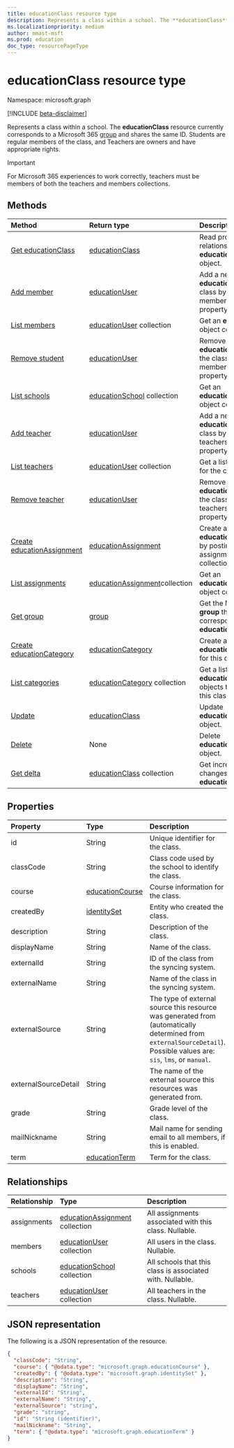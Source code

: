 ```yaml
---
title: educationClass resource type
description: Represents a class within a school. The **educationClass** resource corresponds to the Microsoft 365 group and shares the same ID.
ms.localizationpriority: medium
author: mmast-msft
ms.prod: education
doc_type: resourcePageType
---
```


# educationClass resource type

Namespace: microsoft.graph

[!INCLUDE [beta-disclaimer](../../includes/beta-disclaimer.md)]

Represents a class within a school. The **educationClass** resource currently corresponds to a Microsoft 365 [group] and shares the same ID.
Students are regular members of the class, and Teachers are owners and have appropriate rights.

> [!IMPORTANT]
> For Microsoft 365 experiences to work correctly, teachers must be members of both the teachers and members collections.

## Methods

| Method                                                                  | Return type                                    | Description                                                                               |
| :---------------------------------------------------------------------- | :--------------------------------------------- | :---------------------------------------------------------------------------------------- |
| [Get educationClass](../api/educationclass-get.md)                      | [educationClass]                               | Read properties and relationships of an **educationClass** object.                        |
| [Add member](../api/educationclass-post-members.md)                     | [educationUser]                                | Add a new **educationUser** for the class by posting to the members navigation property.  |
| [List members](../api/educationclass-list-members.md)                   | [educationUser] collection                     | Get an **educationUser** object collection.                                               |
| [Remove student](../api/educationclass-delete-members.md)               | [educationUser]                                | Remove an **educationUser** from the class through the members navigation property.       |
| [List schools](../api/educationclass-list-schools.md)                   | [educationSchool] collection                   | Get an **educationSchool** object collection.                                             |
| [Add teacher](../api/educationclass-post-teachers.md)                   | [educationUser]                                | Add a new **educationUser** for the class by posting to the teachers navigation property. |
| [List teachers](../api/educationclass-list-teachers.md)                 | [educationUser] collection                     | Get a list of teachers for the class.                                                     |
| [Remove teacher](../api/educationclass-delete-teachers.md)              | [educationUser]                                | Remove an **educationUser** from the class through the teachers navigation property.      |
| [Create educationAssignment](../api/educationclass-post-assignments.md) | [educationAssignment]                          | Create a new **educationAssignment** by posting to the assignments collection.            |
| [List assignments](../api/educationclass-list-assignments.md)           | [educationAssignment]collection                | Get an **educationAssignment** object collection.                                         |
| [Get group](../api/educationclass-get-group.md)                         | [group]                                        | Get the Microsoft 365 **group** that corresponds to this **educationClass**.              |
| [Create educationCategory](../api/educationclass-post-category.md)      | [educationCategory]                            | Create a new **educationCategory** for this class.                                        |
| [List categories](../api/educationclass-list-categories.md)             | [educationCategory] collection                 | Get a list of **educationCategory** objects that belong to this class.                    |
| [Update](../api/educationclass-update.md)                               | [educationClass]                               | Update **educationClass** object.                                                         |
| [Delete](../api/educationclass-delete.md)                               | None                                           | Delete **educationClass** object.                                                         |
| [Get delta](../api/educationclass-delta.md)                             | [educationClass](educationclass.md) collection | Get incremental changes for **educationClasses**.                                         |

## Properties

| Property             | Type                                  | Description                                                                                                                                                          |
| :------------------- | :------------------------------------ | :------------------------------------------------------------------------------------------------------------------------------------------------------------------- |
| id                   | String                                | Unique identifier for the class.                                                                                                                                     |
| classCode            | String                                | Class code used by the school to identify the class.                                                                                                                 |
| course               | [educationCourse](educationcourse.md) | Course information for the class.                                                                                                                                    |
| createdBy            | [identitySet]                         | Entity who created the class.                                                                                                                                        |
| description          | String                                | Description of the class.                                                                                                                                            |
| displayName          | String                                | Name of the class.                                                                                                                                                   |
| externalId           | String                                | ID of the class from the syncing system.                                                                                                                             |
| externalName         | String                                | Name of the class in the syncing system.                                                                                                                             |
| externalSource       | String                                | The type of external source this resource was generated from (automatically determined from `externalSourceDetail`). Possible values are: `sis`, `lms`, or `manual`. |
| externalSourceDetail | String                                | The name of the external source this resources was generated from.                                                                                                   |
| grade                | String                                | Grade level of the class.                                                                                                                                            |
| mailNickname         | String                                | Mail name for sending email to all members, if this is enabled.                                                                                                      |
| term                 | [educationTerm]                       | Term for the class.                                                                                                                                                  |

## Relationships

| Relationship | Type                             | Description                                               |
| :----------- | :------------------------------- | :-------------------------------------------------------- |
| assignments  | [educationAssignment] collection | All assignments associated with this class. Nullable.     |
| members      | [educationUser] collection       | All users in the class. Nullable.                         |
| schools      | [educationSchool] collection     | All schools that this class is associated with. Nullable. |
| teachers     | [educationUser] collection       | All teachers in the class. Nullable.                      |

## JSON representation

The following is a JSON representation of the resource.

<!-- {
  "blockType": "resource",
  "keyProperty": "id",
  "optionalProperties": [

  ],
  "@odata.type": "microsoft.graph.educationClass"
}-->

```json
{
  "classCode": "String",
  "course": { "@odata.type": "microsoft.graph.educationCourse" },
  "createdBy": { "@odata.type": "microsoft.graph.identitySet" },
  "description": "String",
  "displayName": "String",
  "externalId": "String",
  "externalName": "String",
  "externalSource": "string",
  "grade": "string",
  "id": "String (identifier)",
  "mailNickname": "String",
  "term": { "@odata.type": "microsoft.graph.educationTerm" }
}
```

<!-- uuid: 8fcb5dbc-d5aa-4681-8e31-b001d5168d79
2015-10-25 14:57:30 UTC -->

<!-- {
  "type": "#page.educationClass",
  "description": "educationUser resource",
  "keywords": "",
  "section": "documentation",
  "tocPath": "",
  "suppressions": [
  ]

}-->

[educationclass]: educationclass.md
[educationuser]: educationuser.md
[educationassignment]: educationassignment.md
[educationcourse]: educationcourse.md
[educationcategory]: educationcategory.md
[educationschool]: educationschool.md
[educationterm]: educationterm.md
[identityset]: identityset.md
[group]: group.md
